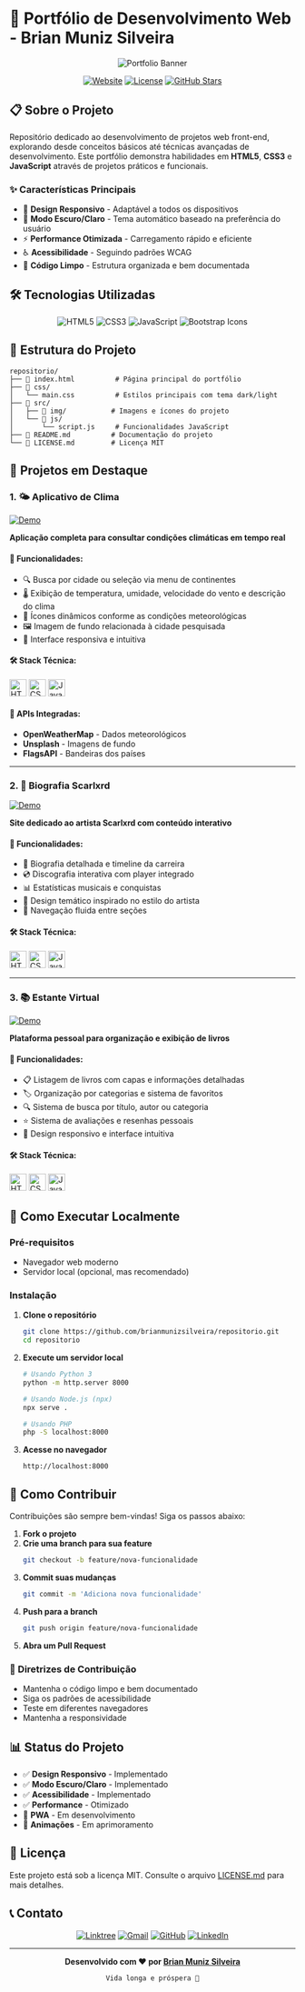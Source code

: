 # 🚀 Portfólio de Desenvolvimento Web - Brian Muniz Silveira

<div align="center">

![Portfolio Banner](https://i.imgur.com/otZSsiu.png)

[![Website](https://img.shields.io/badge/Website-Live-brightgreen?style=for-the-badge&logo=vercel)](https://repositorio-sigma-six.vercel.app/)
[![License](https://img.shields.io/badge/License-MIT-blue?style=for-the-badge)](LICENSE.md)
[![GitHub Stars](https://img.shields.io/github/stars/brianmunizsilveira/repositorio?style=for-the-badge&logo=github)](https://github.com/BrianMunizSilveira/meu-repositorio)

</div>

## 📋 Sobre o Projeto

Repositório dedicado ao desenvolvimento de projetos web front-end, explorando desde conceitos básicos até técnicas avançadas de desenvolvimento. Este portfólio demonstra habilidades em **HTML5**, **CSS3** e **JavaScript** através de projetos práticos e funcionais.

### ✨ Características Principais

- 🎨 **Design Responsivo** - Adaptável a todos os dispositivos
- 🌙 **Modo Escuro/Claro** - Tema automático baseado na preferência do usuário
- ⚡ **Performance Otimizada** - Carregamento rápido e eficiente
- ♿ **Acessibilidade** - Seguindo padrões WCAG
- 🔧 **Código Limpo** - Estrutura organizada e bem documentada

## 🛠️ Tecnologias Utilizadas

<div align="center">

![HTML5](https://img.shields.io/badge/HTML5-E34F26?style=for-the-badge&logo=html5&logoColor=white)
![CSS3](https://img.shields.io/badge/CSS3-1572B6?style=for-the-badge&logo=css3&logoColor=white)
![JavaScript](https://img.shields.io/badge/JavaScript-F7DF1E?style=for-the-badge&logo=javascript&logoColor=black)
![Bootstrap Icons](https://img.shields.io/badge/Bootstrap_Icons-7952B3?style=for-the-badge&logo=bootstrap&logoColor=white)

</div>

## 📁 Estrutura do Projeto

```
repositorio/
├── 📄 index.html          # Página principal do portfólio
├── 📁 css/
│   └── main.css          # Estilos principais com tema dark/light
├── 📁 src/
│   ├── 📁 img/           # Imagens e ícones do projeto
│   └── 📁 js/
│       └── script.js     # Funcionalidades JavaScript
├── 📄 README.md          # Documentação do projeto
└── 📄 LICENSE.md         # Licença MIT
```

## 🎨 Projetos em Destaque

### 1. 🌤️ Aplicativo de Clima
[![Demo](https://img.shields.io/badge/Demo-Live-success?style=flat-square)](https://clima-eta-two.vercel.app/)

**Aplicação completa para consultar condições climáticas em tempo real**

#### 🔧 Funcionalidades:
- 🔍 Busca por cidade ou seleção via menu de continentes
- 🌡️ Exibição de temperatura, umidade, velocidade do vento e descrição do clima
- 🎯 Ícones dinâmicos conforme as condições meteorológicas
- 🖼️ Imagem de fundo relacionada à cidade pesquisada
- 📱 Interface responsiva e intuitiva

#### 🛠️ Stack Técnica:
<img src="https://cdn.jsdelivr.net/gh/devicons/devicon/icons/html5/html5-original.svg" width="30" title="HTML5"/> <img src="https://cdn.jsdelivr.net/gh/devicons/devicon/icons/css3/css3-original.svg" width="30" title="CSS3"/> <img src="https://cdn.jsdelivr.net/gh/devicons/devicon/icons/javascript/javascript-original.svg" width="30" title="JavaScript"/>

#### 🔌 APIs Integradas:
- **OpenWeatherMap** - Dados meteorológicos
- **Unsplash** - Imagens de fundo
- **FlagsAPI** - Bandeiras dos países

---

### 2. 🎵 Biografia Scarlxrd
[![Demo](https://img.shields.io/badge/Demo-Live-success?style=flat-square)](https://biografia-scarlxrd.vercel.app/)

**Site dedicado ao artista Scarlxrd com conteúdo interativo**

#### 🔧 Funcionalidades:
- 📖 Biografia detalhada e timeline da carreira
- 💿 Discografia interativa com player integrado
- 📊 Estatísticas musicais e conquistas
- 🎨 Design temático inspirado no estilo do artista
- 📱 Navegação fluida entre seções

#### 🛠️ Stack Técnica:
<img src="https://cdn.jsdelivr.net/gh/devicons/devicon/icons/html5/html5-original.svg" width="30" title="HTML5"/> <img src="https://cdn.jsdelivr.net/gh/devicons/devicon/icons/css3/css3-original.svg" width="30" title="CSS3"/> <img src="https://cdn.jsdelivr.net/gh/devicons/devicon/icons/javascript/javascript-original.svg" width="30" title="JavaScript"/>

---

### 3. 📚 Estante Virtual
[![Demo](https://img.shields.io/badge/Demo-Live-success?style=flat-square)](https://brianmunizsilveira.github.io/projeto_estante/)

**Plataforma pessoal para organização e exibição de livros**

#### 🔧 Funcionalidades:
- 📋 Listagem de livros com capas e informações detalhadas
- 🏷️ Organização por categorias e sistema de favoritos
- 🔍 Sistema de busca por título, autor ou categoria
- ⭐ Sistema de avaliações e resenhas pessoais
- 📱 Design responsivo e interface intuitiva

#### 🛠️ Stack Técnica:
<img src="https://cdn.jsdelivr.net/gh/devicons/devicon/icons/html5/html5-original.svg" width="30" title="HTML5"/> <img src="https://cdn.jsdelivr.net/gh/devicons/devicon/icons/css3/css3-original.svg" width="30" title="CSS3"/> <img src="https://cdn.jsdelivr.net/gh/devicons/devicon/icons/javascript/javascript-original.svg" width="30" title="JavaScript"/>

## 🚀 Como Executar Localmente

### Pré-requisitos
- Navegador web moderno
- Servidor local (opcional, mas recomendado)

### Instalação

1. **Clone o repositório**
   ```bash
   git clone https://github.com/brianmunizsilveira/repositorio.git
   cd repositorio
   ```

2. **Execute um servidor local**
   ```bash
   # Usando Python 3
   python -m http.server 8000
   
   # Usando Node.js (npx)
   npx serve .
   
   # Usando PHP
   php -S localhost:8000
   ```

3. **Acesse no navegador**
   ```
   http://localhost:8000
   ```

## 🤝 Como Contribuir

Contribuições são sempre bem-vindas! Siga os passos abaixo:

1. **Fork o projeto**
2. **Crie uma branch para sua feature**
   ```bash
   git checkout -b feature/nova-funcionalidade
   ```
3. **Commit suas mudanças**
   ```bash
   git commit -m 'Adiciona nova funcionalidade'
   ```
4. **Push para a branch**
   ```bash
   git push origin feature/nova-funcionalidade
   ```
5. **Abra um Pull Request**

### 📝 Diretrizes de Contribuição

- Mantenha o código limpo e bem documentado
- Siga os padrões de acessibilidade
- Teste em diferentes navegadores
- Mantenha a responsividade

## 📊 Status do Projeto

- ✅ **Design Responsivo** - Implementado
- ✅ **Modo Escuro/Claro** - Implementado
- ✅ **Acessibilidade** - Implementado
- ✅ **Performance** - Otimizado
- 🔄 **PWA** - Em desenvolvimento
- 🔄 **Animações** - Em aprimoramento

## 📜 Licença

Este projeto está sob a licença MIT. Consulte o arquivo [LICENSE.md](LICENSE.md) para mais detalhes.

## 📞 Contato

<div align="center">

[![Linktree](https://img.shields.io/badge/Linktree-39E09B?style=for-the-badge&logo=linktree&logoColor=white)](https://linktr.ee/BrianMS)
[![Gmail](https://img.shields.io/badge/Gmail-D14836?style=for-the-badge&logo=gmail&logoColor=white)](mailto:brian.muniz.silveira@gmail.com)
[![GitHub](https://img.shields.io/badge/GitHub-100000?style=for-the-badge&logo=github&logoColor=white)](https://github.com/brianmunizsilveira)
[![LinkedIn](https://img.shields.io/badge/LinkedIn-0077B5?style=for-the-badge&logo=linkedin&logoColor=white)](https://linkedin.com/in/brianmunizsilveira)

</div>

---

<div align="center">

**Desenvolvido com ❤️ por [Brian Muniz Silveira](https://github.com/brianmunizsilveira)**

`Vida longa e próspera 🖖`

</div>
